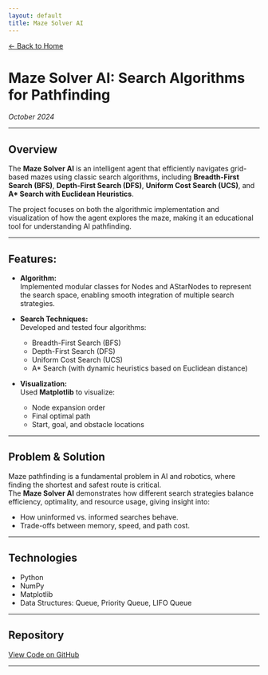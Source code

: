 ```yaml
---
layout: default
title: Maze Solver AI
---
```


[← Back to Home](../index.html)

# Maze Solver AI: Search Algorithms for Pathfinding  
*October 2024*

---

## Overview

The **Maze Solver AI** is an intelligent agent that efficiently navigates grid-based mazes using classic search algorithms, including **Breadth-First Search (BFS)**, **Depth-First Search (DFS)**, **Uniform Cost Search (UCS)**, and **A\* Search with Euclidean Heuristics**.  

The project focuses on both the algorithmic implementation and visualization of how the agent explores the maze, making it an educational tool for understanding AI pathfinding.

---

## Features:
- **Algorithm:**  
  Implemented modular classes for Nodes and AStarNodes to represent the search space, enabling smooth integration of multiple search strategies.

- **Search Techniques:**  
  Developed and tested four algorithms:
  - Breadth-First Search (BFS)
  - Depth-First Search (DFS)
  - Uniform Cost Search (UCS)
  - A\* Search (with dynamic heuristics based on Euclidean distance)

- **Visualization:**  
  Used **Matplotlib** to visualize:
  - Node expansion order
  - Final optimal path
  - Start, goal, and obstacle locations

---

## Problem & Solution

Maze pathfinding is a fundamental problem in AI and robotics, where finding the shortest and safest route is critical.  
The **Maze Solver AI** demonstrates how different search strategies balance efficiency, optimality, and resource usage, giving insight into:

- How uninformed vs. informed searches behave.
- Trade-offs between memory, speed, and path cost.

---

## Technologies
- Python
- NumPy
- Matplotlib
- Data Structures: Queue, Priority Queue, LIFO Queue

---

## Repository
[View Code on GitHub](https://github.com/will51mps0n/maze_solver_ai)

---

